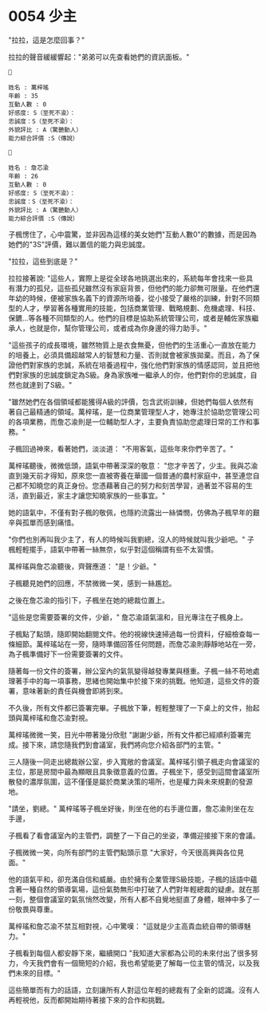 # 0054 少主

"拉拉，這是怎麼回事？"

拉拉的聲音緩緩響起："弟弟可以先查看她們的資訊面板。"

```
📰

姓名 : 萬梓瑤
年齡 : 35
互動人數 : 0
好感度: S（至死不渝）：
忠誠度：S（至死不渝）：
外貌評比 : A（驚艷動人）
能力綜合評價 :S（傳說）

```

```
📰

姓名 : 詹芯渝
年齡 : 26
互動人數 : 0
好感度: S（至死不渝）：
忠誠度：S（至死不渝）：
外貌評比 : A（驚艷動人）
能力綜合評價 :S（傳說）

```

子楓愣住了，心中震驚，並非因為這樣的美女她們"互動人數0"的數據，而是因為她們的"3S"評價，難以置信的能力與忠誠度。

"拉拉，這些到底是？"

拉拉接著說:
"這些人，實際上是從全球各地挑選出來的，系統每年會找來一些具有潛力的孤兒，這些孤兒雖然沒有家庭背景，但他們的能力卻無可限量。在他們還年幼的時候，便被家族名義下的資源所培養，從小接受了嚴格的訓練，針對不同類型的人才，學習著各種實用的技能，包括商業管理、戰略規劃、危機處理、科技、保鑣...等各種不同類型的人。他們的目標是協助系統管理公司，或者是輔佐家族繼承人，也就是你，幫你管理公司，或者成為你身邊的得力助手。"

"這些孩子的成長環境，雖然物質上是衣食無憂，但他們的生活重心一直放在能力的培養上，必須具備超越常人的智慧和力量、否則就會被家族拋棄。而且，為了保證他們對家族的忠誠，系統在培養過程中，強化他們對家族的情感認同，並且把他們對家族的忠誠度鎖定為S級。身為家族唯一繼承人的你，他們對你的忠誠度，自然也就達到了S級。"

"雖然她們在各個領域都能獲得A級的評價，包含武術訓練，但她們每個人依然有著自己最精通的領域。萬梓瑤，是一位商業管理型人才，她專注於協助您管理公司的各項業務，而詹芯渝則是一位輔助型人才，主要負責協助您處理日常的工作和事務。"

子楓回過神來，看著她們，淡淡道：
"不用客氣，這些年來你們辛苦了。"

萬梓瑤聽後，微微低頭，語氣中帶著深深的敬意：
"您才辛苦了，少主。我與芯渝直到幾天前才得知，原來您一直被寄養在華國一個普通的農村家庭中，甚至連您自己都不知曉您的真正身份。您憑藉著自己的努力和刻苦學習，過著並不容易的生活，直到最近，家主才讓您知曉家族的一些事宜。"

她的語氣中，不僅有對子楓的敬佩，也隱約流露出一絲憐憫，仿佛為子楓早年的艱辛與孤單而感到痛惜。

"你們也別再叫我少主了，有人的時候叫我劉總，沒人的時候就叫我少爺吧。"
子楓輕輕擺手，語氣中帶著一絲無奈，似乎對這個稱謂有些不太習慣。

萬梓瑤與詹芯渝聽後，齊聲應道：
"是！少爺。"

子楓聽見她們的回應，不禁微微一笑，感到一絲尷尬。

之後在詹芯渝的指引下，子楓坐在她的總裁位置上。

"這些是您需要簽署的文件，少爺，"
詹芯渝語氣溫和，目光專注在子楓身上。

子楓點了點頭，隨即開始翻閱文件。他的視線快速掃過每一份資料，仔細檢查每一條細節。萬梓瑤站在一旁，隨時準備回答任何問題，而詹芯渝則靜靜地站在一旁，為子楓準備好下一份需要簽署的文件。

隨著每一份文件的簽署，辦公室內的氣氛變得越發專業與穩重。子楓一絲不苟地處理著手中的每一項事務，思緒也開始集中於接下來的挑戰。他知道，這些文件的簽署，意味著新的責任與機會即將到來。

不久後，所有文件都已簽署完畢。子楓放下筆，輕輕整理了一下桌上的文件，抬起頭與萬梓瑤和詹芯渝對視。

萬梓瑤微微一笑，目光中帶著幾分欣慰
"謝謝少爺，所有文件都已經順利簽署完成。接下來，請您隨我們到會議室，我們將向您介紹各部門的主管。"

三人隨後一同走出總裁辦公室，步入寬敞的會議室。萬梓瑤引領子楓走向會議室的主位，那是房間中最為顯眼且具象徵意義的位置。子楓坐下，感受到這間會議室所散發的濃厚氛圍，這不僅僅是屬於商業決策的場所，也是權力與未來規劃的發源地。

"請坐，劉總。"
萬梓瑤等子楓坐好後，則坐在他的右手邊位置，詹芯渝則坐在左手邊，

子楓看了看會議室內的主管們，調整了一下自己的坐姿，準備迎接接下來的會議。

子楓微微一笑，向所有部門的主管們點頭示意
"大家好，今天很高興與各位見面。"

他的語氣平和，卻充滿自信和威嚴。由於擁有企業管理S級技能，子楓的話語中蘊含著一種自然的領導氣場，這份氣勢無形中打破了人們對年輕總裁的疑慮。就在那一刻，整個會議室的氣氛悄然改變，所有人都不自覺地挺直了身體，眼神中多了一份敬畏與尊重。

萬梓瑤和詹芯渝不禁互相對視，心中驚嘆：
"這就是少主高貴血統自帶的領導魅力。"

子楓看到每個人都安靜下來，繼續開口
"我知道大家都為公司的未來付出了很多努力，今天我們會有一個簡短的介紹，我也希望能更了解每一位主管的情況，以及我們未來的目標。"

這些簡單而有力的話語，立刻讓所有人對這位年輕的總裁有了全新的認識。沒有人再輕視他，反而都開始期待著接下來的合作和挑戰。
